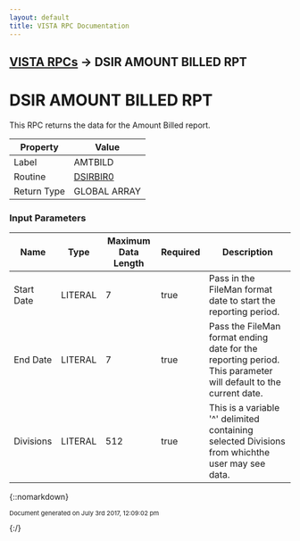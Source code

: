 ```yaml
---
layout: default
title: VISTA RPC Documentation
---
```


## [VISTA RPCs](TableOfContents) &#8594; DSIR AMOUNT BILLED RPT
# DSIR AMOUNT BILLED RPT

This RPC returns the data for the Amount Billed report.

Property | Value
--- | ---
Label | AMTBILD
Routine | [DSIRBIR0](http://code.osehra.org/dox/Routine_DSIRBIR0_source.html)
Return Type | GLOBAL ARRAY


### Input Parameters

Name | Type | Maximum Data Length | Required | Description
--- | --- | --- | --- | ---
Start Date | LITERAL | 7 | true | Pass in the FileMan format date to start the reporting period.
End Date | LITERAL | 7 | true | Pass the FileMan format ending date for the reporting period.  This parameter will default to the current date.
Divisions | LITERAL | 512 | true | This is a variable &#x27;^&#x27; delimited containing selected Divisions from whichthe user may see data.



{::nomarkdown} <br/><p style="font-size: 11px">Document generated on July 3rd 2017, 12:09:02 pm</p>{:/}